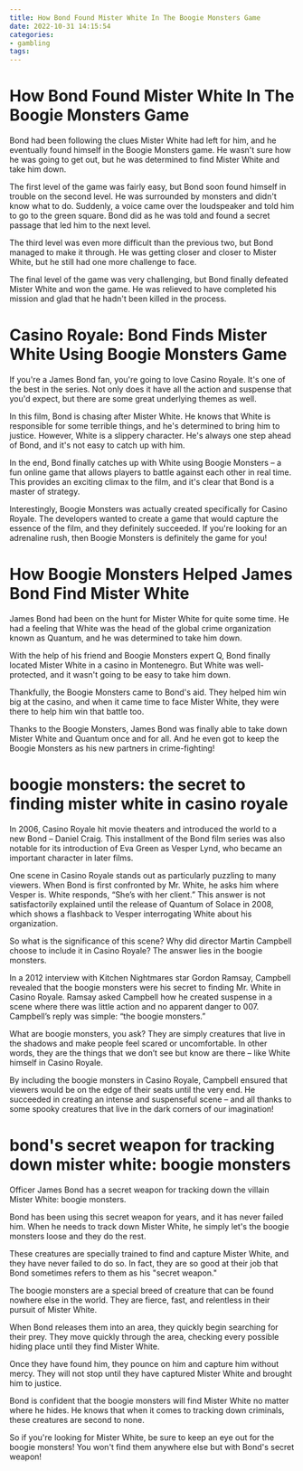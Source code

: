 ```yaml
---
title: How Bond Found Mister White In The Boogie Monsters Game 
date: 2022-10-31 14:15:54
categories:
- gambling
tags:
---
```



#  How Bond Found Mister White In The Boogie Monsters Game 

Bond had been following the clues Mister White had left for him, and he eventually found himself in the Boogie Monsters game. He wasn't sure how he was going to get out, but he was determined to find Mister White and take him down.

The first level of the game was fairly easy, but Bond soon found himself in trouble on the second level. He was surrounded by monsters and didn't know what to do. Suddenly, a voice came over the loudspeaker and told him to go to the green square. Bond did as he was told and found a secret passage that led him to the next level.

The third level was even more difficult than the previous two, but Bond managed to make it through. He was getting closer and closer to Mister White, but he still had one more challenge to face.

The final level of the game was very challenging, but Bond finally defeated Mister White and won the game. He was relieved to have completed his mission and glad that he hadn't been killed in the process.

#  Casino Royale: Bond Finds Mister White Using Boogie Monsters Game 

If you're a James Bond fan, you're going to love Casino Royale. It's one of the best in the series. Not only does it have all the action and suspense that you'd expect, but there are some great underlying themes as well.

In this film, Bond is chasing after Mister White. He knows that White is responsible for some terrible things, and he's determined to bring him to justice. However, White is a slippery character. He's always one step ahead of Bond, and it's not easy to catch up with him.

In the end, Bond finally catches up with White using Boogie Monsters – a fun online game that allows players to battle against each other in real time. This provides an exciting climax to the film, and it's clear that Bond is a master of strategy.

Interestingly, Boogie Monsters was actually created specifically for Casino Royale. The developers wanted to create a game that would capture the essence of the film, and they definitely succeeded. If you're looking for an adrenaline rush, then Boogie Monsters is definitely the game for you!

#  How Boogie Monsters Helped James Bond Find Mister White 

James Bond had been on the hunt for Mister White for quite some time. He had a feeling that White was the head of the global crime organization known as Quantum, and he was determined to take him down.

With the help of his friend and Boogie Monsters expert Q, Bond finally located Mister White in a casino in Montenegro. But White was well-protected, and it wasn't going to be easy to take him down.

Thankfully, the Boogie Monsters came to Bond's aid. They helped him win big at the casino, and when it came time to face Mister White, they were there to help him win that battle too.

Thanks to the Boogie Monsters, James Bond was finally able to take down Mister White and Quantum once and for all. And he even got to keep the Boogie Monsters as his new partners in crime-fighting!

#  boogie monsters: the secret to finding mister white in casino royale 

In 2006, Casino Royale hit movie theaters and introduced the world to a new Bond – Daniel Craig. This installment of the Bond film series was also notable for its introduction of Eva Green as Vesper Lynd, who became an important character in later films.

One scene in Casino Royale stands out as particularly puzzling to many viewers. When Bond is first confronted by Mr. White, he asks him where Vesper is. White responds, “She’s with her client.” This answer is not satisfactorily explained until the release of Quantum of Solace in 2008, which shows a flashback to Vesper interrogating White about his organization.

So what is the significance of this scene? Why did director Martin Campbell choose to include it in Casino Royale? The answer lies in the boogie monsters.

In a 2012 interview with Kitchen Nightmares star Gordon Ramsay, Campbell revealed that the boogie monsters were his secret to finding Mr. White in Casino Royale. Ramsay asked Campbell how he created suspense in a scene where there was little action and no apparent danger to 007. Campbell’s reply was simple: “the boogie monsters.”

What are boogie monsters, you ask? They are simply creatures that live in the shadows and make people feel scared or uncomfortable. In other words, they are the things that we don’t see but know are there – like White himself in Casino Royale.

By including the boogie monsters in Casino Royale, Campbell ensured that viewers would be on the edge of their seats until the very end. He succeeded in creating an intense and suspenseful scene – and all thanks to some spooky creatures that live in the dark corners of our imagination!

#  bond's secret weapon for tracking down mister white: boogie monsters

Officer James Bond has a secret weapon for tracking down the villain Mister White: boogie monsters.

Bond has been using this secret weapon for years, and it has never failed him. When he needs to track down Mister White, he simply let's the boogie monsters loose and they do the rest.

These creatures are specially trained to find and capture Mister White, and they have never failed to do so. In fact, they are so good at their job that Bond sometimes refers to them as his "secret weapon."

The boogie monsters are a special breed of creature that can be found nowhere else in the world. They are fierce, fast, and relentless in their pursuit of Mister White.

When Bond releases them into an area, they quickly begin searching for their prey. They move quickly through the area, checking every possible hiding place until they find Mister White.

Once they have found him, they pounce on him and capture him without mercy. They will not stop until they have captured Mister White and brought him to justice.

Bond is confident that the boogie monsters will find Mister White no matter where he hides. He knows that when it comes to tracking down criminals, these creatures are second to none.

So if you're looking for Mister White, be sure to keep an eye out for the boogie monsters! You won't find them anywhere else but with Bond's secret weapon!